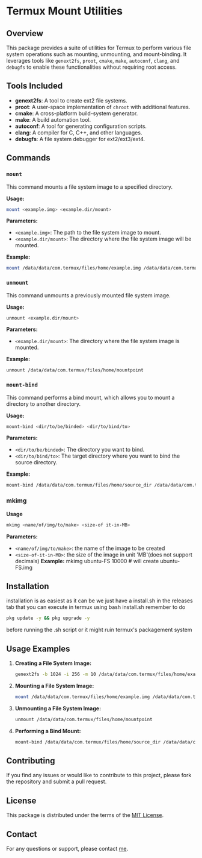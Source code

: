 # Termux Mount Utilities

## Overview

This package provides a suite of utilities for Termux to perform various file system operations such as mounting, unmounting, and mount-binding. It leverages tools like `genext2fs`, `proot`, `cmake`, `make`, `autoconf`, `clang`, and `debugfs` to enable these functionalities without requiring root access.

## Tools Included

- **genext2fs**: A tool to create ext2 file systems.
- **proot**: A user-space implementation of `chroot` with additional features.
- **cmake**: A cross-platform build-system generator.
- **make**: A build automation tool.
- **autoconf**: A tool for generating configuration scripts.
- **clang**: A compiler for C, C++, and other languages.
- **debugfs**: A file system debugger for ext2/ext3/ext4.

## Commands

### `mount`

This command mounts a file system image to a specified directory.

**Usage:**

```sh
mount <example.img> <example.dir/mount>
```

**Parameters:**

- `<example.img>`: The path to the file system image to mount.
- `<example.dir/mount>`: The directory where the file system image will be mounted.

**Example:**

```sh
mount /data/data/com.termux/files/home/example.img /data/data/com.termux/files/home/mountpoint
```

### `unmount`

This command unmounts a previously mounted file system image.

**Usage:**

```sh
unmount <example.dir/mount>
```

**Parameters:**

- `<example.dir/mount>`: The directory where the file system image is mounted.

**Example:**

```sh
unmount /data/data/com.termux/files/home/mountpoint
```

### `mount-bind`

This command performs a bind mount, which allows you to mount a directory to another directory.

**Usage:**

```sh
mount-bind <dir/to/be/binded> <dir/to/bind/to>
```

**Parameters:**

- `<dir/to/be/binded>`: The directory you want to bind.
- `<dir/to/bind/to>`: The target directory where you want to bind the source directory.

**Example:**

```sh
mount-bind /data/data/com.termux/files/home/source_dir /data/data/com.termux/files/home/target_dir
```

### mkimg
**Usage**
```sh
mkimg <name/of/img/to/make> <size-of it-in-MB>
```

**Parameters:**
- `<name/of/img/to/make>`: the name of the image to be created
- `<size-of-it-in-MB>`: the size of the image in unit 'MB'(does not support decimals)
**Example:**
mkimg ubuntu-FS 10000 # will create ubuntu-FS.img
## Installation
installation is as easiest as it can be we just have a install.sh in the releases tab that you can execute in termux using bash install.sh
remember to do 
```bash
pkg update -y && pkg upgrade -y
```
before running the .sh script or it might ruin termux's packagement system
## Usage Examples

1. **Creating a File System Image:**

    ```sh
    genext2fs -b 1024 -i 256 -m 10 /data/data/com.termux/files/home/example.img
    ```

2. **Mounting a File System Image:**

    ```sh
    mount /data/data/com.termux/files/home/example.img /data/data/com.termux/files/home/mountpoint
    ```

3. **Unmounting a File System Image:**

    ```sh
    unmount /data/data/com.termux/files/home/mountpoint
    ```

4. **Performing a Bind Mount:**

    ```sh
    mount-bind /data/data/com.termux/files/home/source_dir /data/data/com.termux/files/home/target_dir
    ```


## Contributing

If you find any issues or would like to contribute to this project, please fork the repository and submit a pull request.

## License

This package is distributed under the terms of the [MIT License](LICENSE).

## Contact

For any questions or support, please contact [me](mailto:momoszippy@gmail.com).
